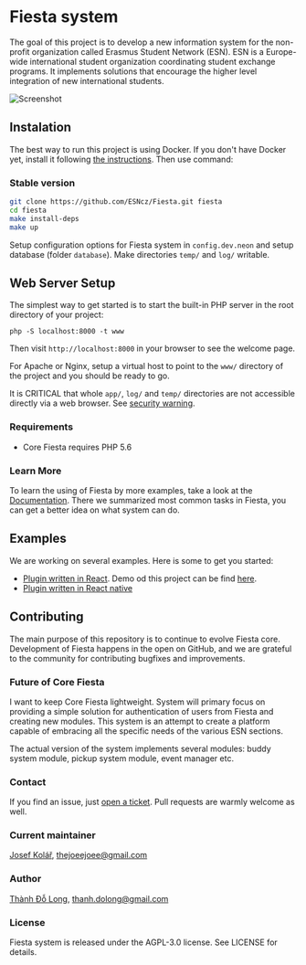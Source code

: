 # Fiesta system
The goal of this project is to develop a new information system for the non-profit organization called Erasmus Student Network (ESN). ESN is a Europe-wide international student organization coordinating student exchange programs. It implements solutions that encourage the higher level integration of new international students. 

![Screenshot](https://i.imgur.com/8OheiMU.png)

## Instalation

The best way to run this project is using Docker. If you don't have Docker yet, install it following [the instructions](https://docs.docker.com/get-docker/). Then use command:

### Stable version

```bash
git clone https://github.com/ESNcz/Fiesta.git fiesta
cd fiesta
make install-deps
make up
```

Setup configuration options for Fiesta system in `config.dev.neon` and setup database (folder `database`). Make directories `temp/` and `log/` writable.

Web Server Setup
----------------

The simplest way to get started is to start the built-in PHP server in the root directory of your project:

	php -S localhost:8000 -t www

Then visit `http://localhost:8000` in your browser to see the welcome page.

For Apache or Nginx, setup a virtual host to point to the `www/` directory of the project and you
should be ready to go.

It is CRITICAL that whole `app/`, `log/` and `temp/` directories are not accessible directly via a web browser. See [security warning](https://nette.org/security-warning).

### Requirements
- Core Fiesta requires PHP 5.6

### Learn More

To learn the using of Fiesta by more examples, take a look at the [Documentation](http://fiesta.esncz.org/help). There we summarized most common tasks in Fiesta, you can get a better idea on what system can do.

## Examples

We are working on several examples. Here is some to get you started:

* [Plugin written in React](https://github.com/d-kozak/fiesta-plugin-react).
Demo od this project can be find [here](https://fiesta-plugin-react.netlify.com/).
* [Plugin written in React native](https://bit.ly/2MKhzDW)


## Contributing

The main purpose of this repository is to continue to evolve Fiesta core. Development of Fiesta happens in the open on GitHub, and we are grateful to the community for contributing bugfixes and improvements.

### Future of Core Fiesta

I want to keep Core Fiesta lightweight. System will primary focus on providing a simple solution for authentication of users from Fiesta and creating new modules. This system is an attempt to create a platform capable of embracing all the specific needs of the various ESN sections.

The actual version of the system implements several modules: buddy system module, pickup system module, event manager etc.

### Contact

 If you find an issue, just [open a ticket](https://github.com/ESNcz/Fiesta/issues/new/choose). Pull requests are warmly welcome as well.

### Current maintainer

[Josef Kolář](https://github.com/thejoeejoee), thejoeejoee@gmail.com

### Author

[Thành Đỗ Long](https://github.com/thanhdolong), thanh.dolong@gmail.com

### License

Fiesta system is released under the AGPL-3.0 license. See LICENSE for details.